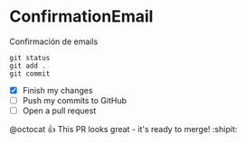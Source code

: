 # ConfirmationEmail
Confirmación de emails

```
git status
git add .
git commit
```

- [x] Finish my changes
- [ ] Push my commits to GitHub
- [ ] Open a pull request

@octocat :+1: This PR looks great - it's ready to merge! :shipit:
